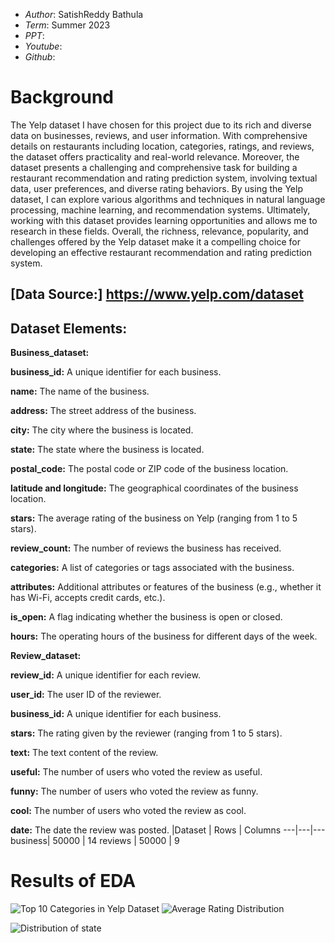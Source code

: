 * *Author*: SatishReddy Bathula
* *Term*: Summer 2023
* *PPT*:
* *Youtube*:
* *Github*:
# Background #
The Yelp dataset I have chosen for this project due to its rich and diverse data on businesses, reviews, and user information. With comprehensive details on restaurants including location, categories, ratings, and reviews, the dataset offers practicality and real-world relevance. Moreover, the dataset presents a challenging and comprehensive task for building a restaurant recommendation and rating prediction system, involving textual data, user preferences, and diverse rating behaviors. By using the Yelp dataset, I can explore various algorithms and techniques in natural language processing, machine learning, and recommendation systems. Ultimately, working with this dataset provides learning opportunities and allows me to research in these fields. Overall, the richness, relevance, popularity, and challenges offered by the Yelp dataset make it a compelling choice for developing an effective restaurant recommendation and rating prediction system.
## [Data Source:] https://www.yelp.com/dataset
## Dataset Elements:
**Business_dataset:**

**business_id:** A unique identifier for each business.

**name:** The name of the business.

**address:** The street address of the business.

**city:** The city where the business is located.

**state:**  The state where the business is located.

**postal_code:** The postal code or ZIP code of the business location.

**latitude and longitude:**  The geographical coordinates of the business location.

**stars:** The average rating of the business on Yelp (ranging from 1 to 5 stars).

**review_count:** The number of reviews the business has received.

**categories:**  A list of categories or tags associated with the business.

**attributes:** Additional attributes or features of the business (e.g., whether it has Wi-Fi, accepts credit cards, etc.).

**is_open:** A flag indicating whether the business is open or closed.

**hours:** The operating hours of the business for different days of the week.

**Review_dataset:**

**review_id:** A unique identifier for each review.

**user_id:** The user ID of the reviewer.

**business_id:** A unique identifier for each business.

**stars:** The rating given by the reviewer (ranging from 1 to 5 stars).

**text:** The text content of the review.

**useful:** The number of users who voted the review as useful.

**funny:** The number of users who voted the review as funny.

**cool:** The number of users who voted the review as cool.

**date:** The date the review was posted.
|Dataset | Rows | Columns
---|---|---
business| 50000 | 14
reviews | 50000 | 9
# Results of EDA #
![Top 10 Categories in Yelp Dataset](https://github.com/satishcz12651/Satish_data606/blob/main/docs/Top10_Categories.png?raw=true)
![Average Rating Distribution](https://github.com/satishcz12651/Satish_data606/blob/main/docs/Average_review%20Bar%20plot.png?raw=true)

![Distribution of state](https://github.com/satishcz12651/Satish_data606/blob/main/docs/Distribution%20of%20state.png)

